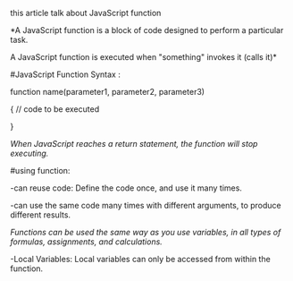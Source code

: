 this article talk about JavaScript function

*A JavaScript function is a block of code designed to perform a particular task.


A JavaScript function is executed when "something" invokes it (calls it)*

#JavaScript Function Syntax :


function name(parameter1, parameter2, parameter3)

 {
  // code to be executed
  
 }


*When JavaScript reaches a return statement, the function will stop executing.*

#using function:

-can reuse code: Define the code once, and use it many times.


-can use the same code many times with different arguments, to produce different results.


*Functions can be used the same way as you use variables, in all types of formulas, assignments, and calculations.*


-Local Variables:
Local variables can only be accessed from within the function.

